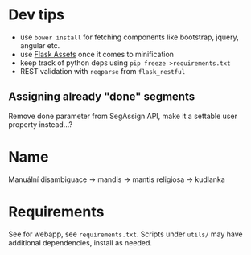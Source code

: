 # Dev tips

- use `bower install` for fetching components like bootstrap, jquery, angular
  etc.
- use [Flask Assets](http://flask-assets.readthedocs.org/en/latest/) once it
  comes to minification
- keep track of python deps using `pip freeze >requirements.txt`
- REST validation with `reqparse` from `flask_restful`

## Assigning already "done" segments

Remove done parameter from SegAssign API, make it a settable user property
instead...?

# Name

Manuální disambiguace → mandis → mantis religiosa → kudlanka

# Requirements

See for webapp, see `requirements.txt`. Scripts under `utils/` may have
additional dependencies, install as needed.
